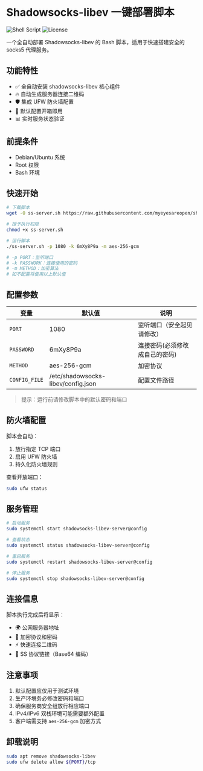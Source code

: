 # Shadowsocks-libev 一键部署脚本

![Shell Script](https://img.shields.io/badge/Shell_Script-%23121011.svg?style=for-the-badge&logo=gnu-bash&logoColor=white)
![License](https://img.shields.io/badge/License-MIT-blue.svg)

一个全自动部署 Shadowsocks-libev 的 Bash 脚本，适用于快速搭建安全的 socks5 代理服务。

## 功能特性

- ✅ 全自动安装 shadowsocks-libev 核心组件
- 🔥 自动生成服务器连接二维码
- 🛡️ 集成 UFW 防火墙配置
- 📝 默认配置开箱即用
- 📊 实时服务状态验证

## 前提条件

- Debian/Ubuntu 系统
- Root 权限
- Bash 环境

## 快速开始

```bash
# 下载脚本
wget -O ss-server.sh https://raw.githubusercontent.com/myeyesareopen/shadowsocks-auto-setup/refs/heads/main/ss-server.sh

# 授予执行权限
chmod +x ss-server.sh

# 运行脚本
./ss-server.sh -p 1080 -k 6mXy8P9a -m aes-256-gcm

# -p PORT：监听端口
# -k PASSWORK：连接使用的密码
# -m METHOD：加密算法 
# 如不配置将使用以上默认值

```
## 配置参数

| 变量 | 默认值 | 说明 |
|------|--------|------|
| `PORT` | 1080 | 监听端口（安全起见请修改） |
| `PASSWORD` | 6mXy8P9a | 连接密码(必须修改成自己的密码) |
| `METHOD` | aes-256-gcm | 加密协议 |
| `CONFIG_FILE` | /etc/shadowsocks-libev/config.json | 配置文件路径 |

> 提示：运行前请修改脚本中的默认密码和端口

## 防火墙配置

脚本会自动：
1. 放行指定 TCP 端口
2. 启用 UFW 防火墙
3. 持久化防火墙规则

查看开放端口：
```bash
sudo ufw status
```

## 服务管理

```bash
# 启动服务
sudo systemctl start shadowsocks-libev-server@config

# 查看状态
sudo systemctl status shadowsocks-libev-server@config

# 重启服务
sudo systemctl restart shadowsocks-libev-server@config

# 停止服务
sudo systemctl stop shadowsocks-libev-server@config
```

## 连接信息

脚本执行完成后将显示：
- 🌍 公网服务器地址
- 🔑 加密协议和密码
- ⚡ 快速连接二维码
- 📲 SS 协议链接（Base64 编码）

## 注意事项

1. 默认配置应仅用于测试环境
2. 生产环境务必修改密码和端口
3. 确保服务商安全组放行相应端口
4. IPv4/IPv6 双栈环境可能需要额外配置
5. 客户端需支持 `aes-256-gcm` 加密方式

## 卸载说明

```bash
sudo apt remove shadowsocks-libev
sudo ufw delete allow ${PORT}/tcp
```
